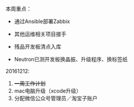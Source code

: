 本周重点：

* 通过Ansible部署Zabbix

* 其他运维相关项目接手

* 残品开发板清点入库

* Neutron已测开发板换晶振、升级程序、换标签纸

20161212:

1. ~~一周工作计划~~
2. mac电脑升级（xcode升级）
3. 分配微信公众号管理员／淘宝子账户



